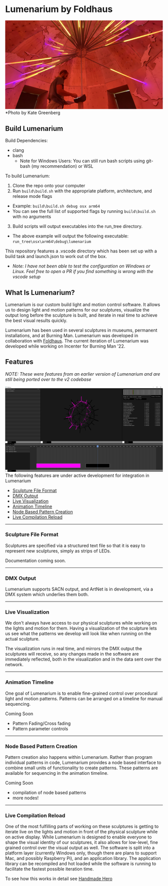 # Lumenarium by Foldhaus
![Lumenarium Banner](./docs/images/splash_new.jpeg)
*Photo by Kate Greenberg

## Build Lumenarium
Build Dependencies:
- clang
- bash
  - Note for Windows Users: You can still run bash scripts using git-bash (my recommendation) or WSL

To build Lumenarium:
1. Clone the repo onto your computer
2. Run `build\build.sh` with the appropriate platform, architecture, and release mode flags
  - Example: `build\build.sh debug osx arm64`
  - You can see the full list of supported flags by running `build\build.sh` with no arguments
3. Build scripts will output executables into the run_tree directory.
  - The above example will output the following executable: `run_tree\osx\arm64\debug\lumenarium` 

This repository features a .vscode directory which has been set up with a build task and launch.json to work out of the box. 
- *Note: I have not been able to test the configuration on Windows or Linux. Feel free to open a PR if you find something is wrong with the vscode setup*

## What Is Lumenarium?
Lumenarium is our custom build light and motion control software. It allows us to design light and motion patterns for our sculptures, visualize the output long before the sculpture is built, and iterate in real time to achieve the best visual results quickly.

Lumenarium has been used in several sculptures in museums, permanent installations, and at Burning Man. Lumenarium was developed in collaboration with [Foldhaus](https://www.foldhaus.com). The current iteration of Lumenarium was developed while working on Incenter for Burning Man '22.

## Features
*NOTE: These were features from an earlier version of Lumenarium and are still being ported over to the v2 codebase*

![Image of Lumenarium](./docs/images/hero-0.PNG)
The following features are under active development for integration in Lumenarium
* [Sculpture File Format](#sculpture-file-format)
* [DMX Output](#dmx-output)
* [Live Visualization](#live-visualization)
* [Animation Timeline](#animation-timeline)
* [Node Based Pattern Creation](#node-based-pattern-creation)
* [Live Compilation Reload](#live-compilation-reload)

***
### Sculpture File Format
Sculptures are specified via a structured text file so that it is easy to represent new sculptures, simply as strips of LEDs.

Documentation coming soon.

***
### DMX Output
Lumenarium supports SACN output, and ArtNet is in development, via a DMX system which underlies them both.

***
### Live Visualization
We don't always have access to our physical sculptures while working on the lights and motion for them. Having a visualization of the sculpture lets us see what the patterns we develop will look like when running on the actual sculpture.

The visualization runs in real time, and mirrors the DMX output the sculptures will receive, so any changes made in the software are immediately reflected, both in the visualization and in the data sent over the network.

***
### Animation Timeline
One goal of Lumenarium is to enable fine-grained control over procedural light and motion patterns. Patterns can be arranged on a timeline for manual sequencing.

Coming Soon
* Pattern Fading/Cross fading
* Pattern parameter controls

***
### Node Based Pattern Creation
Pattern creation also happens within Lumenarium. Rather than program individual patterns in code, Lumenarium provides a node based interface to combine small units of functionality to create patterns. These patterns are available for sequencing in the animation timeline.

Coming Soon
* compilation of node based patterns
* more nodes!

***
### Live Compilation Reload
One of the most fulfilling parts of working on these sculptures is getting to iterate live on the lights and motion in front of the physical sculpture while on active display. While Lumenarium is designed to enable everyone to shape the visual identity of our sculptures, it also allows for low-level, fine grained control over the visual output as well. The software is split into a platform layer (currently Windows only, though there are plans to support Mac, and possibly Raspberry Pi), and an application library. The application library can be recompiled and hot loaded while the software is running to facilitate the fastest possible iteration time.

To see how this works in detail see [Handmade Hero](https://guide.handmadehero.org/code/day022/)
